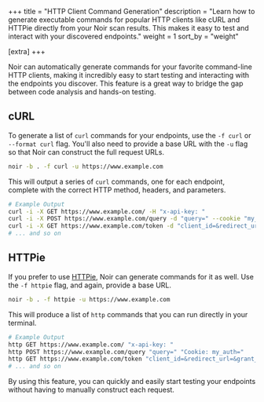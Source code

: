 +++
title = "HTTP Client Command Generation"
description = "Learn how to generate executable commands for popular HTTP clients like cURL and HTTPie directly from your Noir scan results. This makes it easy to test and interact with your discovered endpoints."
weight = 1
sort_by = "weight"

[extra]
+++

Noir can automatically generate commands for your favorite command-line HTTP clients, making it incredibly easy to start testing and interacting with the endpoints you discover. This feature is a great way to bridge the gap between code analysis and hands-on testing.

## cURL

To generate a list of `curl` commands for your endpoints, use the `-f curl` or `--format curl` flag. You'll also need to provide a base URL with the `-u` flag so that Noir can construct the full request URLs.

```bash
noir -b . -f curl -u https://www.example.com
```

This will output a series of `curl` commands, one for each endpoint, complete with the correct HTTP method, headers, and parameters.

```bash
# Example Output
curl -i -X GET https://www.example.com/ -H "x-api-key: "
curl -i -X POST https://www.example.com/query -d "query=" --cookie "my_auth="
curl -i -X GET https://www.example.com/token -d "client_id=&redirect_url=&grant_type="
# ... and so on
```

## HTTPie

If you prefer to use [HTTPie](https://httpie.io/), Noir can generate commands for it as well. Use the `-f httpie` flag, and again, provide a base URL.

```bash
noir -b . -f httpie -u https://www.example.com
```

This will produce a list of `http` commands that you can run directly in your terminal.

```bash
# Example Output
http GET https://www.example.com/ "x-api-key: "
http POST https://www.example.com/query "query=" "Cookie: my_auth="
http GET https://www.example.com/token "client_id=&redirect_url=&grant_type="
# ... and so on
```

By using this feature, you can quickly and easily start testing your endpoints without having to manually construct each request.
